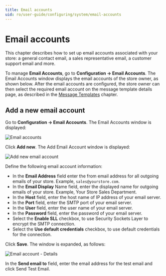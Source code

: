 ```yaml
---
title: Email accounts
uid: ro/user-guide/configuring/system/email-accounts
---
```


# Email accounts

This chapter describes how to set up email accounts associated with your store: a general contact email, a sales representative email, a customer support email and more.

To manage **Email Accounts**, go to **Configuration → Email Accounts**. The Email Accounts window displays the email accounts of the store owner, as shown below. After the email accounts are configured, the store owner can then select the required email account on the message template details page, as described in the [Message Templates](xref:en/user-guide/marketing/content/message-templates) chapter.

## Add a new email account

Go to **Configuration → Email Accounts**. The Email Accounts window is displayed:

![Email accounts](_static/email-accounts/email-accounts.png)

Click **Add new**. The Add Email Account window is displayed:

![Add new email account](_static/email-accounts/email-accounts-add-new.png)

Define the following email account information:

* In the **Email Address** field enter the from email address for all outgoing emails of your store. Example, `sales@yourstore.com`.
* In the **Email Display** Name field, enter the displayed name for outgoing emails of your store. Example, Your Store Sales Department.
* In the **Host** field, enter the host name of IP address of your email server.
* In the **Port** field, enter the SMTP port of your email server.
* In the **User** field, enter the user name of your email server.
* In the **Password** field, enter the password of your email server.
* Select the **Enable SLL** checkbox, to use Security Sockets Layer to encrypt the SMTP connection.
* Select the **Use default credentials** checkbox, to use default credentials for the connection.

Click **Save**. The window is expanded, as follows:

![Email account  - Details](_static/email-accounts/email-accounts-details.png)

In the **Send email to** field, enter the email address for the test email and click Send Test Email.
